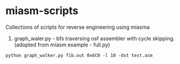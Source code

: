 # miasm-scripts
Collections of scripts for reverse engineering using miasma

1. graph_waler.py - bfs traversing osf assembler with cycle skipping. (adopted from miasm example - full.py)

```python graph_walker.py fib.out 0x6C0 -l 10 -dst test.asm```